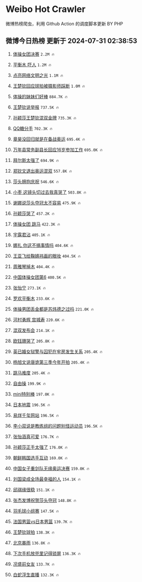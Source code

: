 # Weibo Hot Crawler 



微博热榜爬虫，利用 Github Action 的调度脚本更新 BY PHP 


## 微博今日热榜 更新于 2024-07-31 02:38:53 
1. [体操女团决赛](https://s.weibo.com/weibo?q=%23%E4%BD%93%E6%93%8D%E5%A5%B3%E5%9B%A2%E5%86%B3%E8%B5%9B%23&t=31&band_rank=1&Refer=top) `2.2M 🔥` 

1. [平衡木 吓人](https://s.weibo.com/weibo?q=%E5%B9%B3%E8%A1%A1%E6%9C%A8%20%E5%90%93%E4%BA%BA&t=31&band_rank=2&Refer=top) `1.2M 🔥` 

1. [点亮网络文明之光](https://s.weibo.com/weibo?q=%23%E7%82%B9%E4%BA%AE%E7%BD%91%E7%BB%9C%E6%96%87%E6%98%8E%E4%B9%8B%E5%85%89%23&t=31&band_rank=3&Refer=top) `1.1M 🔥` 

1. [王楚钦回应球拍被摄影师踩断](https://s.weibo.com/weibo?q=%23%E7%8E%8B%E6%A5%9A%E9%92%A6%E5%9B%9E%E5%BA%94%E7%90%83%E6%8B%8D%E8%A2%AB%E6%91%84%E5%BD%B1%E5%B8%88%E8%B8%A9%E6%96%AD%23&t=31&band_rank=4&Refer=top) `1.0M 🔥` 

1. [体操的妹妹们好棒](https://s.weibo.com/weibo?q=%23%E4%BD%93%E6%93%8D%E7%9A%84%E5%A6%B9%E5%A6%B9%E4%BB%AC%E5%A5%BD%E6%A3%92%23&t=31&band_rank=5&Refer=top) `884.7K 🔥` 

1. [王楚钦说举报](https://s.weibo.com/weibo?q=%23%E7%8E%8B%E6%A5%9A%E9%92%A6%E8%AF%B4%E4%B8%BE%E6%8A%A5%23&t=31&band_rank=6&Refer=top) `737.5K 🔥` 

1. [孙颖莎王楚钦混双金牌](https://s.weibo.com/weibo?q=%23%E5%AD%99%E9%A2%96%E8%8E%8E%E7%8E%8B%E6%A5%9A%E9%92%A6%E6%B7%B7%E5%8F%8C%E9%87%91%E7%89%8C%23&t=31&band_rank=7&Refer=top) `735.3K 🔥` 

1. [QQ糖分手](https://s.weibo.com/weibo?q=QQ%E7%B3%96%E5%88%86%E6%89%8B&t=31&band_rank=8&Refer=top) `702.3K 🔥` 

1. [章昊没回归就是在备战奥运](https://s.weibo.com/weibo?q=%E7%AB%A0%E6%98%8A%E6%B2%A1%E5%9B%9E%E5%BD%92%E5%B0%B1%E6%98%AF%E5%9C%A8%E5%A4%87%E6%88%98%E5%A5%A5%E8%BF%90&t=31&band_rank=9&Refer=top) `695.4K 🔥` 

1. [万年县常务副县长回应16岁参加工作](https://s.weibo.com/weibo?q=%23%E4%B8%87%E5%B9%B4%E5%8E%BF%E5%B8%B8%E5%8A%A1%E5%89%AF%E5%8E%BF%E9%95%BF%E5%9B%9E%E5%BA%9416%E5%B2%81%E5%8F%82%E5%8A%A0%E5%B7%A5%E4%BD%9C%23&t=31&band_rank=10&Refer=top) `695.0K 🔥` 

1. [拜尔斯太强了](https://s.weibo.com/weibo?q=%23%E6%8B%9C%E5%B0%94%E6%96%AF%E5%A4%AA%E5%BC%BA%E4%BA%86%23&t=31&band_rank=11&Refer=top) `694.9K 🔥` 

1. [郑钦文退出奥运混双](https://s.weibo.com/weibo?q=%23%E9%83%91%E9%92%A6%E6%96%87%E9%80%80%E5%87%BA%E5%A5%A5%E8%BF%90%E6%B7%B7%E5%8F%8C%23&t=31&band_rank=12&Refer=top) `557.8K 🔥` 

1. [莎头拥抱庆祝](https://s.weibo.com/weibo?q=%E8%8E%8E%E5%A4%B4%E6%8B%A5%E6%8A%B1%E5%BA%86%E7%A5%9D&t=31&band_rank=13&Refer=top) `546.6K 🔥` 

1. [小枣 这镜头切过去我真哭了](https://s.weibo.com/weibo?q=%E5%B0%8F%E6%9E%A3%20%E8%BF%99%E9%95%9C%E5%A4%B4%E5%88%87%E8%BF%87%E5%8E%BB%E6%88%91%E7%9C%9F%E5%93%AD%E4%BA%86&t=31&band_rank=14&Refer=top) `503.8K 🔥` 

1. [谢娜说莎头夺冠太不容易](https://s.weibo.com/weibo?q=%23%E8%B0%A2%E5%A8%9C%E8%AF%B4%E8%8E%8E%E5%A4%B4%E5%A4%BA%E5%86%A0%E5%A4%AA%E4%B8%8D%E5%AE%B9%E6%98%93%23&t=31&band_rank=15&Refer=top) `475.9K 🔥` 

1. [孙颖莎哭了](https://s.weibo.com/weibo?q=%23%E5%AD%99%E9%A2%96%E8%8E%8E%E5%93%AD%E4%BA%86%23&t=31&band_rank=16&Refer=top) `457.2K 🔥` 

1. [体操女团 跳马](https://s.weibo.com/weibo?q=%E4%BD%93%E6%93%8D%E5%A5%B3%E5%9B%A2%20%E8%B7%B3%E9%A9%AC&t=31&band_rank=17&Refer=top) `422.3K 🔥` 

1. [宇露君沾](https://s.weibo.com/weibo?q=%E5%AE%87%E9%9C%B2%E5%90%9B%E6%B2%BE&t=31&band_rank=18&Refer=top) `405.1K 🔥` 

1. [娜扎 你这不搞事情吗](https://s.weibo.com/weibo?q=%E5%A8%9C%E6%89%8E%20%E4%BD%A0%E8%BF%99%E4%B8%8D%E6%90%9E%E4%BA%8B%E6%83%85%E5%90%97&t=31&band_rank=19&Refer=top) `404.6K 🔥` 

1. [王亚飞给鞠婧祎画的眼妆](https://s.weibo.com/weibo?q=%23%E7%8E%8B%E4%BA%9A%E9%A3%9E%E7%BB%99%E9%9E%A0%E5%A9%A7%E7%A5%8E%E7%94%BB%E7%9A%84%E7%9C%BC%E5%A6%86%23&t=31&band_rank=20&Refer=top) `404.5K 🔥` 

1. [周雅琴掉木](https://s.weibo.com/weibo?q=%23%E5%91%A8%E9%9B%85%E7%90%B4%E6%8E%89%E6%9C%A8%23&t=31&band_rank=21&Refer=top) `404.4K 🔥` 

1. [中国体操女团第6](https://s.weibo.com/weibo?q=%23%E4%B8%AD%E5%9B%BD%E4%BD%93%E6%93%8D%E5%A5%B3%E5%9B%A2%E7%AC%AC6%23&t=31&band_rank=22&Refer=top) `400.5K 🔥` 

1. [张怡宁](https://s.weibo.com/weibo?q=%E5%BC%A0%E6%80%A1%E5%AE%81&t=31&band_rank=23&Refer=top) `273.1K 🔥` 

1. [罗欢平衡木](https://s.weibo.com/weibo?q=%E7%BD%97%E6%AC%A2%E5%B9%B3%E8%A1%A1%E6%9C%A8&t=31&band_rank=24&Refer=top) `233.6K 🔥` 

1. [体操男团丢金都是苏炜德之过吗](https://s.weibo.com/weibo?q=%23%E4%BD%93%E6%93%8D%E7%94%B7%E5%9B%A2%E4%B8%A2%E9%87%91%E9%83%BD%E6%98%AF%E8%8B%8F%E7%82%9C%E5%BE%B7%E4%B9%8B%E8%BF%87%E5%90%97%23&t=31&band_rank=25&Refer=top) `221.0K 🔥` 

1. [河村勇辉 宫城寿](https://s.weibo.com/weibo?q=%E6%B2%B3%E6%9D%91%E5%8B%87%E8%BE%89%20%E5%AE%AB%E5%9F%8E%E5%AF%BF&t=31&band_rank=26&Refer=top) `220.6K 🔥` 

1. [混双发布会](https://s.weibo.com/weibo?q=%23%E6%B7%B7%E5%8F%8C%E5%8F%91%E5%B8%83%E4%BC%9A%23&t=31&band_rank=27&Refer=top) `214.1K 🔥` 

1. [欧钰珊哭了](https://s.weibo.com/weibo?q=%23%E6%AC%A7%E9%92%B0%E7%8F%8A%E5%93%AD%E4%BA%86%23&t=31&band_rank=28&Refer=top) `205.8K 🔥` 

1. [英已婚女狱警与囚犯在牢房发生关系](https://s.weibo.com/weibo?q=%23%E8%8B%B1%E5%B7%B2%E5%A9%9A%E5%A5%B3%E7%8B%B1%E8%AD%A6%E4%B8%8E%E5%9B%9A%E7%8A%AF%E5%9C%A8%E7%89%A2%E6%88%BF%E5%8F%91%E7%94%9F%E5%85%B3%E7%B3%BB%23&t=31&band_rank=29&Refer=top) `205.4K 🔥` 

1. [杨旭文说唐诡第三季今年开拍](https://s.weibo.com/weibo?q=%E6%9D%A8%E6%97%AD%E6%96%87%E8%AF%B4%E5%94%90%E8%AF%A1%E7%AC%AC%E4%B8%89%E5%AD%A3%E4%BB%8A%E5%B9%B4%E5%BC%80%E6%8B%8D&t=31&band_rank=30&Refer=top) `205.4K 🔥` 

1. [跳马难度](https://s.weibo.com/weibo?q=%E8%B7%B3%E9%A9%AC%E9%9A%BE%E5%BA%A6&t=31&band_rank=31&Refer=top) `205.4K 🔥` 

1. [自由操](https://s.weibo.com/weibo?q=%E8%87%AA%E7%94%B1%E6%93%8D&t=31&band_rank=32&Refer=top) `199.9K 🔥` 

1. [mini特别棒](https://s.weibo.com/weibo?q=mini%E7%89%B9%E5%88%AB%E6%A3%92&t=31&band_rank=33&Refer=top) `197.0K 🔥` 

1. [日本地震](https://s.weibo.com/weibo?q=%E6%97%A5%E6%9C%AC%E5%9C%B0%E9%9C%87&t=31&band_rank=34&Refer=top) `196.5K 🔥` 

1. [易烊千玺网站](https://s.weibo.com/weibo?q=%23%E6%98%93%E7%83%8A%E5%8D%83%E7%8E%BA%E7%BD%91%E7%AB%99%23&t=31&band_rank=35&Refer=top) `196.5K 🔥` 

1. [李小双说是教练组的问题别怪运动员](https://s.weibo.com/weibo?q=%23%E6%9D%8E%E5%B0%8F%E5%8F%8C%E8%AF%B4%E6%98%AF%E6%95%99%E7%BB%83%E7%BB%84%E7%9A%84%E9%97%AE%E9%A2%98%E5%88%AB%E6%80%AA%E8%BF%90%E5%8A%A8%E5%91%98%23&t=31&band_rank=36&Refer=top) `196.5K 🔥` 

1. [张怡涵真可爱](https://s.weibo.com/weibo?q=%E5%BC%A0%E6%80%A1%E6%B6%B5%E7%9C%9F%E5%8F%AF%E7%88%B1&t=31&band_rank=37&Refer=top) `176.7K 🔥` 

1. [孙颖莎正手太强了](https://s.weibo.com/weibo?q=%E5%AD%99%E9%A2%96%E8%8E%8E%E6%AD%A3%E6%89%8B%E5%A4%AA%E5%BC%BA%E4%BA%86&t=31&band_rank=38&Refer=top) `176.0K 🔥` 

1. [朝鲜韩国选手互动](https://s.weibo.com/weibo?q=%23%E6%9C%9D%E9%B2%9C%E9%9F%A9%E5%9B%BD%E9%80%89%E6%89%8B%E4%BA%92%E5%8A%A8%23&t=31&band_rank=39&Refer=top) `169.0K 🔥` 

1. [中国女子重剑队无缘奥运决赛](https://s.weibo.com/weibo?q=%23%E4%B8%AD%E5%9B%BD%E5%A5%B3%E5%AD%90%E9%87%8D%E5%89%91%E9%98%9F%E6%97%A0%E7%BC%98%E5%A5%A5%E8%BF%90%E5%86%B3%E8%B5%9B%23&t=31&band_rank=40&Refer=top) `159.0K 🔥` 

1. [刘国梁成全场最幸福的人](https://s.weibo.com/weibo?q=%23%E5%88%98%E5%9B%BD%E6%A2%81%E6%88%90%E5%85%A8%E5%9C%BA%E6%9C%80%E5%B9%B8%E7%A6%8F%E7%9A%84%E4%BA%BA%23&t=31&band_rank=41&Refer=top) `154.1K 🔥` 

1. [邱祺缘很稳](https://s.weibo.com/weibo?q=%E9%82%B1%E7%A5%BA%E7%BC%98%E5%BE%88%E7%A8%B3&t=31&band_rank=42&Refer=top) `151.1K 🔥` 

1. [张杰发博祝贺莎头夺冠](https://s.weibo.com/weibo?q=%23%E5%BC%A0%E6%9D%B0%E5%8F%91%E5%8D%9A%E7%A5%9D%E8%B4%BA%E8%8E%8E%E5%A4%B4%E5%A4%BA%E5%86%A0%23&t=31&band_rank=43&Refer=top) `148.8K 🔥` 

1. [羽毛球小组赛](https://s.weibo.com/weibo?q=%E7%BE%BD%E6%AF%9B%E7%90%83%E5%B0%8F%E7%BB%84%E8%B5%9B&t=31&band_rank=44&Refer=top) `147.5K 🔥` 

1. [法国男篮vs日本男篮](https://s.weibo.com/weibo?q=%23%E6%B3%95%E5%9B%BD%E7%94%B7%E7%AF%AEvs%E6%97%A5%E6%9C%AC%E7%94%B7%E7%AF%AE%23&t=31&band_rank=45&Refer=top) `139.7K 🔥` 

1. [王楚钦球拍](https://s.weibo.com/weibo?q=%23%E7%8E%8B%E6%A5%9A%E9%92%A6%E7%90%83%E6%8B%8D%23&t=31&band_rank=46&Refer=top) `138.3K 🔥` 

1. [北京暴雨](https://s.weibo.com/weibo?q=%E5%8C%97%E4%BA%AC%E6%9A%B4%E9%9B%A8&t=31&band_rank=47&Refer=top) `136.8K 🔥` 

1. [下次手机放兜里记得锁屏](https://s.weibo.com/weibo?q=%E4%B8%8B%E6%AC%A1%E6%89%8B%E6%9C%BA%E6%94%BE%E5%85%9C%E9%87%8C%E8%AE%B0%E5%BE%97%E9%94%81%E5%B1%8F&t=31&band_rank=48&Refer=top) `136.3K 🔥` 

1. [况盛前女友](https://s.weibo.com/weibo?q=%23%E5%86%B5%E7%9B%9B%E5%89%8D%E5%A5%B3%E5%8F%8B%23&t=31&band_rank=49&Refer=top) `133.7K 🔥` 

1. [白蛇浮生直播](https://s.weibo.com/weibo?q=%E7%99%BD%E8%9B%87%E6%B5%AE%E7%94%9F%E7%9B%B4%E6%92%AD&t=31&band_rank=50&Refer=top) `132.3K 🔥` 

